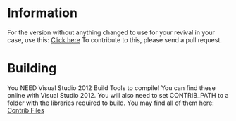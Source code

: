 # Information
For the version without anything changed to use for your revival in your case, use this: [Click here](https://github.com/Aeplexi/Fossci-Bootstrapper/tree/2ab1c16f7cd97bd5c1a81c585a201c4656eca9d9)
To contribute to this, please send a pull request.

# Building
You NEED Visual Studio 2012 Build Tools to compile!
You can find these online with Visual Studio 2012.
You will also need to set CONTRIB_PATH to a folder with the libraries required to build. You may find all of them here: [Contrib Files](https://archive.roblonium.com/Client/Contrib2.7z)

